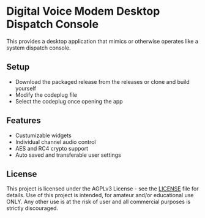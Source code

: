 # Digital Voice Modem Desktop Dispatch Console

This provides a desktop application that mimics or otherwise operates like a system dispatch console.

## Setup
- Download the packaged release from the releases or clone and build yourself
- Modify the codeplug file
- Select the codeplug once opening the app

## Features
- Custumizable widgets
- Individual channel audio control
- AES and RC4 crypto support
- Auto saved and transferable user settings

## License

This project is licensed under the AGPLv3 License - see the [LICENSE](LICENSE) file for details. Use of this project is intended, for amateur and/or educational use ONLY. Any other use is at the risk of user and all commercial purposes is strictly discouraged.
